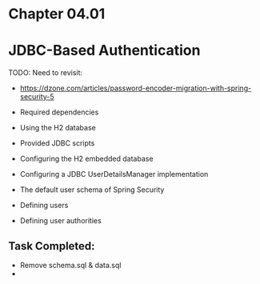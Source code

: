 # Chapter 04.01 #

# JDBC-Based Authentication

TODO: Need to revisit:
* https://dzone.com/articles/password-encoder-migration-with-spring-security-5




* Required dependencies

* Using the H2 database

* Provided JDBC scripts

* Configuring the H2 embedded database

* Configuring a JDBC UserDetailsManager
implementation

* The default user schema of Spring Security

* Defining users

* Defining user authorities

## Task Completed:
* Remove schema.sql & data.sql
* 
